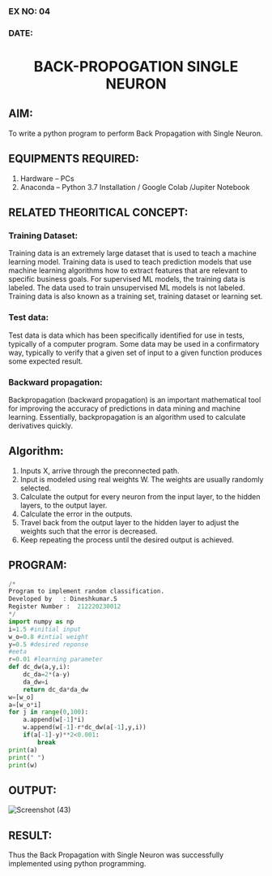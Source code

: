 ### EX NO: 04
### DATE:
# <p align="center">BACK-PROPOGATION SINGLE NEURON</p>
## AIM:
To write a python program to perform Back Propagation with Single Neuron.

## EQUIPMENTS REQUIRED:
1. Hardware – PCs
2. Anaconda – Python 3.7 Installation / Google Colab /Jupiter Notebook

## RELATED THEORITICAL CONCEPT:
### Training Dataset:
Training data is an extremely large dataset that is used to teach a machine learning model. Training data is used to teach prediction models that use machine learning algorithms how to extract features that are relevant to specific business goals. For supervised ML models, the training data is labeled. The data used to train unsupervised ML models is not labeled. Training data is also known as a training set, training dataset or learning set.
### Test data:
Test data is data which has been specifically identified for use in tests, typically of a computer program. Some data may be used in a confirmatory way, typically to verify that a given set of input to a given function produces some expected result.
### Backward propagation:
Backpropagation (backward propagation) is an important mathematical tool for improving the accuracy of predictions in data mining and machine learning. Essentially, backpropagation is an algorithm used to calculate derivatives quickly.

## Algorithm:
1. Inputs X, arrive through the preconnected path.
2. Input is modeled using real weights W. The weights are usually randomly selected.
3. Calculate the output for every neuron from the input layer, to the hidden layers, to the output layer.
4. Calculate the error in the outputs.
5. Travel back from the output layer to the hidden layer to adjust the weights such that the error is decreased.
6. Keep repeating the process until the desired output is achieved.

## PROGRAM:
```python
/*
Program to implement random classification.
Developed by   : Dineshkumar.S
Register Number :  212220230012
*/
import numpy as np
i=1.5 #initial input
w_o=0.8 #intial weight
y=0.5 #desired reponse
#eeta
r=0.01 #learning parameter
def dc_dw(a,y,i):
    dc_da=2*(a-y)
    da_dw=i
    return dc_da*da_dw
w=[w_o]
a=[w_o*i]
for j in range(0,100):
    a.append(w[-1]*i)
    w.append(w[-1]-r*dc_dw(a[-1],y,i))
    if(a[-1]-y)**2<0.001:
        break
print(a)
print(" ")
print(w)
```
## OUTPUT:
![Screenshot (43)](https://user-images.githubusercontent.com/75234807/165563225-d76a9627-edcf-43b2-b98c-301ac6c26d90.png)

## RESULT:
Thus the Back Propagation with Single Neuron was successfully implemented using python programming.
